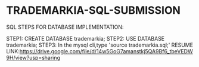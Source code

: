 # TRADEMARKIA-SQL-SUBMISSION
SQL
STEPS FOR DATABASE IMPLEMENTATION:

STEP1: CREATE DATABASE trademarkia; 
STEP2: USE DATABASE trademarkia; 
STEP3: In the mysql cli,type 'source trademarkia.sql;'
RESUME LINK:https://drive.google.com/file/d/14w5GoG7amanstkj5QA9Bf6_tbeVEDW9H/view?usp=sharing 
